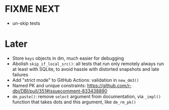 # FIXME NEXT

- un-skip tests

# Later

- Store `keys` objects in dm, much easier for debugging
- Abolish `skip_if_local_src()`: all tests that run only remotely always run at least with SQLite, to avoid hassle with distorted snapshots and late failures
- Add "strict mode" to GitHub Actions: validation in `new_dm3()`
- Named PK and unique constraints: https://github.com/r-dbi/DBI/pull/351#issuecomment-833438890
- `dm_paste()`: remove `select` argument from documentation, via `_impl()` function that takes dots and this argument, like `dm_rm_pk()`
